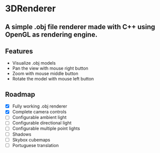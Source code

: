 # 3DRenderer
A simple .obj file renderer made with C++ using OpenGL as rendering engine.
---
## Features
- Visualize .obj models
- Pan the view with mouse right button
- Zoom with mouse middle button
- Rotate the model with mouse left button

## Roadmap
- [X] Fully working .obj renderer
- [X] Complete camera controls
- [ ] Configurable ambient light
- [ ] Configurable directional light
- [ ] Configurable multiple point lights
- [ ] Shadows
- [ ] Skybox cubemaps
- [ ] Portuguese translation
